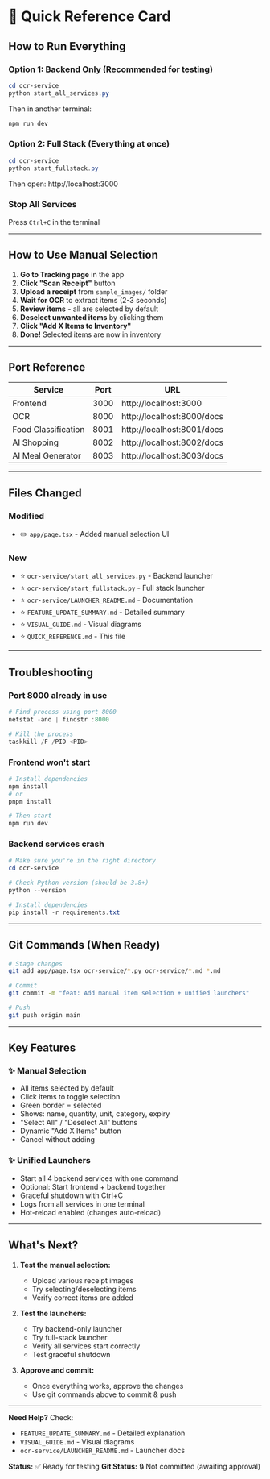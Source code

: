 # 🚀 Quick Reference Card

## How to Run Everything

### Option 1: Backend Only (Recommended for testing)
```powershell
cd ocr-service
python start_all_services.py
```
Then in another terminal:
```powershell
npm run dev
```

### Option 2: Full Stack (Everything at once)
```powershell
cd ocr-service
python start_fullstack.py
```
Then open: http://localhost:3000

### Stop All Services
Press `Ctrl+C` in the terminal

---

## How to Use Manual Selection

1. **Go to Tracking page** in the app
2. **Click "Scan Receipt"** button
3. **Upload a receipt** from `sample_images/` folder
4. **Wait for OCR** to extract items (2-3 seconds)
5. **Review items** - all are selected by default
6. **Deselect unwanted items** by clicking them
7. **Click "Add X Items to Inventory"**
8. **Done!** Selected items are now in inventory

---

## Port Reference

| Service | Port | URL |
|---------|------|-----|
| Frontend | 3000 | http://localhost:3000 |
| OCR | 8000 | http://localhost:8000/docs |
| Food Classification | 8001 | http://localhost:8001/docs |
| AI Shopping | 8002 | http://localhost:8002/docs |
| AI Meal Generator | 8003 | http://localhost:8003/docs |

---

## Files Changed

### Modified
- ✏️ `app/page.tsx` - Added manual selection UI

### New
- ⭐ `ocr-service/start_all_services.py` - Backend launcher
- ⭐ `ocr-service/start_fullstack.py` - Full stack launcher
- ⭐ `ocr-service/LAUNCHER_README.md` - Documentation
- ⭐ `FEATURE_UPDATE_SUMMARY.md` - Detailed summary
- ⭐ `VISUAL_GUIDE.md` - Visual diagrams
- ⭐ `QUICK_REFERENCE.md` - This file

---

## Troubleshooting

### Port 8000 already in use
```powershell
# Find process using port 8000
netstat -ano | findstr :8000

# Kill the process
taskkill /F /PID <PID>
```

### Frontend won't start
```powershell
# Install dependencies
npm install
# or
pnpm install

# Then start
npm run dev
```

### Backend services crash
```powershell
# Make sure you're in the right directory
cd ocr-service

# Check Python version (should be 3.8+)
python --version

# Install dependencies
pip install -r requirements.txt
```

---

## Git Commands (When Ready)

```bash
# Stage changes
git add app/page.tsx ocr-service/*.py ocr-service/*.md *.md

# Commit
git commit -m "feat: Add manual item selection + unified launchers"

# Push
git push origin main
```

---

## Key Features

### ✨ Manual Selection
- All items selected by default
- Click items to toggle selection
- Green border = selected
- Shows: name, quantity, unit, category, expiry
- "Select All" / "Deselect All" buttons
- Dynamic "Add X Items" button
- Cancel without adding

### ✨ Unified Launchers
- Start all 4 backend services with one command
- Optional: Start frontend + backend together
- Graceful shutdown with Ctrl+C
- Logs from all services in one terminal
- Hot-reload enabled (changes auto-reload)

---

## What's Next?

1. **Test the manual selection:**
   - Upload various receipt images
   - Try selecting/deselecting items
   - Verify correct items are added

2. **Test the launchers:**
   - Try backend-only launcher
   - Try full-stack launcher
   - Verify all services start correctly
   - Test graceful shutdown

3. **Approve and commit:**
   - Once everything works, approve the changes
   - Use git commands above to commit & push

---

**Need Help?** Check:
- `FEATURE_UPDATE_SUMMARY.md` - Detailed explanation
- `VISUAL_GUIDE.md` - Visual diagrams
- `ocr-service/LAUNCHER_README.md` - Launcher docs

**Status:** ✅ Ready for testing
**Git Status:** 🔒 Not committed (awaiting approval)
